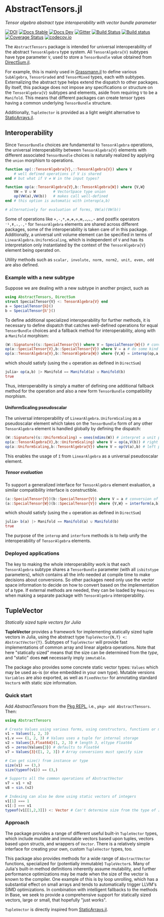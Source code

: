 # AbstractTensors.jl

*Tensor algebra abstract type interoperability with vector bundle parameter*

[![DOI](https://zenodo.org/badge/169811826.svg)](https://zenodo.org/badge/latestdoi/169811826)
[![Docs Stable](https://img.shields.io/badge/docs-stable-blue.svg)](https://grassmann.crucialflow.com/stable)
[![Docs Dev](https://img.shields.io/badge/docs-dev-blue.svg)](https://grassmann.crucialflow.com/dev)
[![Gitter](https://badges.gitter.im/Grassmann-jl/community.svg)](https://gitter.im/Grassmann-jl/community?utm_source=badge&utm_medium=badge&utm_campaign=pr-badge)
[![Build Status](https://travis-ci.org/chakravala/AbstractTensors.jl.svg?branch=master)](https://travis-ci.org/chakravala/AbstractTensors.jl)
[![Build status](https://ci.appveyor.com/api/projects/status/yey8huk505h4b81u?svg=true)](https://ci.appveyor.com/project/chakravala/abstracttensors-jl)
[![Coverage Status](https://coveralls.io/repos/chakravala/AbstractTensors.jl/badge.svg?branch=master&service=github)](https://coveralls.io/github/chakravala/AbstractTensors.jl?branch=master)
[![codecov.io](https://codecov.io/github/chakravala/AbstractTensors.jl/coverage.svg?branch=master)](https://codecov.io/github/chakravala/AbstractTensors.jl?branch=master)

The `AbstractTensors` package is intended for universal interoperability of the abstract `TensorAlgebra` type system.
All `TensorAlgebra{V}` subtypes have type parameter `V`, used to store a `TensorBundle` value obtained from [DirectSum.jl](https://github.com/chakravala/DirectSum.jl).

For example, this is mainly used in [Grassmann.jl](https://github.com/chakravala/Grassmann.jl) to define various `SubAlgebra`, `TensorGraded` and `TensorMixed` types, each with subtypes. Externalizing the abstract type helps extend the dispatch to other packages.
By itself, this package does not impose any specifications or structure on the `TensorAlgebra{V}` subtypes and elements, aside from requiring `V` to be a `Manifold`.
This means that different packages can create tensor types having a common underlying `TensorBundle` structure.

Additionally, `TupleVector` is provided as a light weight alternative to [StaticArrays.jl](https://github.com/JuliaArrays/StaticArrays.jl).

## Interoperability

Since `TensorBundle` choices are fundamental to `TensorAlgebra` operations, the universal interoperability between `TensorAlgebra{V}` elements with different associated `TensorBundle` choices is naturally realized by applying the `union` morphism to operations.

```Julia
function op(::TensorAlgebra{V},::TensorAlgebra{V}) where V
    # well defined operations if V is shared
end # but what if V ≠ W in the input types?

function op(a::TensorAlgebra{V},b::TensorAlgebra{W}) where {V,W}
    VW = V ∪ W        # VectorSpace type union
    op(VW(a),VW(b))   # makes call well-defined
end # this option is automatic with interop(a,b)

# alternatively for evaluation of forms, VW(a)(VW(b))
```
Some of operations like `+,-,*,⊗,⊛,⊙,⊠,⨼,⨽,⋆` and postfix operators `⁻¹,ǂ,₊,₋,ˣ` for `TensorAlgebra` elements are shared across different packages, some of the interoperability is taken care of in this package.
Additionally, a universal unit volume element can be specified in terms of `LinearAlgebra.UniformScaling`, which is independent of `V` and has its interpretation only instantiated by the context of the `TensorAlgebra{V}` element being operated on.

Utility methods such as `scalar, involute, norm, norm2, unit, even, odd` are also defined.

### Example with a new subtype

Suppose we are dealing with a new subtype in another project, such as
```Julia
using AbstractTensors, DirectSum
struct SpecialTensor{V} <: TensorAlgebra{V} end
a = SpecialTensor{ℝ}()
b = SpecialTensor{ℝ'}()
```
To define additional specialized interoperability for further methods, it is necessary to define dispatch that catches well-defined operations for equal `TensorBundle` choices and a fallback method for interoperability, along with a `Manifold` morphism:
```Julia
(W::Signature)(s::SpecialTensor{V}) where V = SpecialTensor{W}() # conversions
op(a::SpecialTensor{V},b::SpecialTensor{V}) where V = a # do some kind of operation
op(a::TensorAlgebra{V},b::TensorAlgebra{W}) where {V,W} = interop(op,a,b) # compat
```
which should satisfy (using the `∪` operation as defined in `DirectSum`)
```Julia
julia> op(a,b) |> Manifold == Manifold(a) ∪ Manifold(b)
true
```
Thus, interoperability is simply a matter of defining one additional fallback method for the operation and also a new form `TensorBundle` compatibility morphism.

#### UniformScaling pseudoscalar

The universal interoperability of `LinearAlgebra.UniformScaling` as a pseudoscalar element which takes on the `TensorBundle` form of any other `TensorAlgebra` element is handled globally by defining the dispatch:
```Julia
(W::Signature)(s::UniformScaling) = ones(ndims(W)) # interpret a unit pseudoscalar
op(a::TensorAlgebra{V},b::UniformScaling) where V = op(a,V(b)) # right pseudoscalar
op(a::UniformScaling,b::TensorAlgebra{V}) where V = op(V(a),b) # left pseudoscalar
```
This enables the usage of `I` from `LinearAlgebra` as a universal pseudoscalar element.

##### Tensor evaluation

To support a generalized interface for `TensorAlgebra` element evaluation, a similar compatibility interface is constructible.

```Julia
(a::SpecialTensor{V})(b::SpecialTensor{V}) where V = a # conversion of some form
(a::SpecialTensor{W})(b::SpecialTensor{V}) where {V,W} = interform(a,b) # compat
```
which should satisfy (using the `∪` operation as defined in `DirectSum`)
```Julia
julia> b(a) |> Manifold == Manifold(a) ∪ Manifold(b)
true
```
The purpose of the `interop` and `interform` methods is to help unify the interoperability of `TensorAlgebra` elements.

### Deployed applications

The key to making the whole interoperability work is that each `TensorAlgebra` subtype shares a `TensorBundle` parameter (with all `isbitstype` parameters), which contains all the info needed at compile time to make decisions about conversions. So other packages need only use the vector space information to decide on how to convert based on the implementation of a type. If external methods are needed, they can be loaded by `Requires` when making a separate package with `TensorAlgebra` interoperability.

## TupleVector

*Statically sized tuple vectors for Julia*

**TupleVector** provides a framework for implementing statically sized tuple vectors
in Julia, using the abstract type `TupleVector{N,T} <: AbstractVector{T}`.
Subtypes of `TupleVector` will provide fast implementations of common array and
linear algebra operations. Note that here "statically sized" means that the
size can be determined from the *type*, and "static" does **not** necessarily
imply `immutable`.

The package also provides some concrete static vector types: `Values` which may be used as-is (or else embedded in your own type).
Mutable versions `Variables` are also exported, as well
as `FixedVector` for annotating standard `Vector`s with static size information.

### Quick start

Add *AbstractTensors* from the [Pkg REPL](https://docs.julialang.org/en/latest/stdlib/Pkg/#Getting-Started-1), i.e., `pkg> add AbstractTensors`. Then:
```julia
using AbstractTensors

# Create Values using various forms, using constructors, functions or macros
v1 = Values(1, 2, 3)
v1.v === (1, 2, 3) # Values uses a tuple for internal storage
v2 = Values{3,Float64}(1, 2, 3) # length 3, eltype Float64
v5 = zeros(Values{3}) # defaults to Float64
v7 = Values{3}([1, 2, 3]) # Array conversions must specify size

# Can get size() from instance or type
size(v1) == (3,)
size(typeof(v1)) == (3,)

# Supports all the common operations of AbstractVector
v7 = v1 + v2
v8 = sin.(v2)

# Indexing can also be done using static vectors of integers
v1[1] === 1
v1[:] === v1
typeof(v1[[1,2,3]]) <: Vector # Can't determine size from the type of [1,2,3]
```

### Approach

The package provides a range of different useful built-in `TupleVector` types,
which include mutable and immutable vectors based upon tuples, vectors based upon
structs, and wrappers of `Vector`. There is a relatively simple interface for
creating your own, custom `TupleVector` types, too.

This package also provides methods for a wide range of `AbstractVector` functions,
specialized for (potentially immutable) `TupleVector`s. Many of Julia's
built-in method definitions inherently assume mutability, and further
performance optimizations may be made when the size of the vector is known to the
compiler. One example of this is by loop unrolling, which has a substantial
effect on small arrays and tends to automatically trigger LLVM's SIMD
optimizations. In combination with intelligent fallbacks to
the methods in Base, we seek to provide a comprehensive support for statically
sized vectors, large or small, that hopefully "just works".

`TupleVector` is directly inspired from [StaticArrays.jl](https://github.com/JuliaArrays/StaticArrays.jl).
